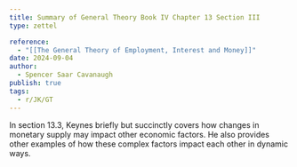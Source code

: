 ```yaml
---
title: Summary of General Theory Book IV Chapter 13 Section III
type: zettel

reference:
  - "[[The General Theory of Employment, Interest and Money]]"
date: 2024-09-04
author:
  - Spencer Saar Cavanaugh
publish: true
tags:
  - r/JK/GT
---
```


In section 13.3, Keynes briefly but succinctly covers how changes in monetary supply may impact other economic factors. He also provides other examples of how these complex factors impact each other in dynamic ways.
